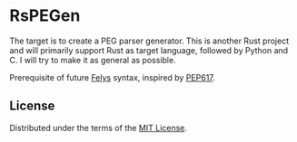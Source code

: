# RsPEGen

The target is to create a PEG parser generator. This is another Rust project and will primarily support Rust as target language, followed by Python and C. I will try to make it as general as possible.

Prerequisite of future [Felys](https://github.com/felys-lang/felys) syntax, inspired by [PEP617](https://peps.python.org/pep-0617/).

## License

Distributed under the terms of the [MIT License](https://github.com/FelysNeko/rspegen/blob/main/LICENSE).
